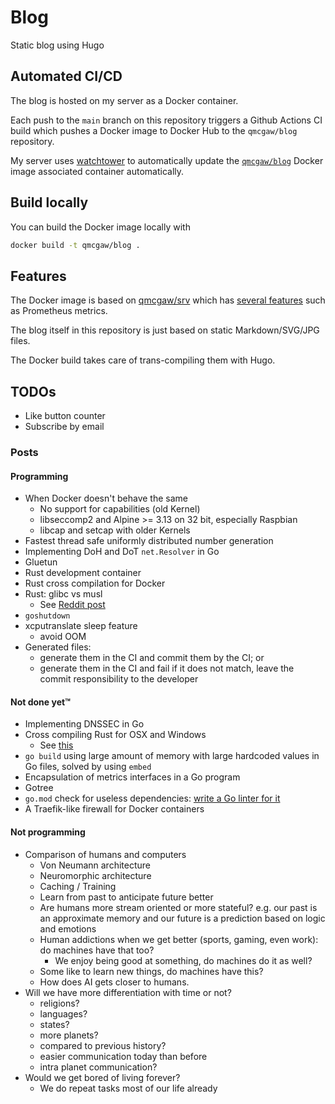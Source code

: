 # Blog

Static blog using Hugo

## Automated CI/CD

The blog is hosted on my server as a Docker container.

Each push to the `main` branch on this repository triggers a Github Actions CI build which pushes a Docker image to Docker Hub to the `qmcgaw/blog` repository.

My server uses [watchtower](https://containrrr.dev/watchtower) to automatically update the [`qmcgaw/blog`](https://hub.docker.com/r/qmcgaw/blog) Docker image associated container automatically.

## Build locally

You can build the Docker image locally with

```sh
docker build -t qmcgaw/blog .
```

## Features

The Docker image is based on [qmcgaw/srv](https://github.com/qdm12/srv) which has [several features](https://github.com/qdm12/srv#features) such as Prometheus metrics.

The blog itself in this repository is just based on static Markdown/SVG/JPG files.

The Docker build takes care of trans-compiling them with Hugo.

## TODOs

- Like button counter
- Subscribe by email

### Posts

#### Programming

- When Docker doesn't behave the same
  - No support for capabilities (old Kernel)
  - libseccomp2 and Alpine >= 3.13 on 32 bit, especially Raspbian
  - libcap and setcap with older Kernels
- Fastest thread safe uniformly distributed number generation
- Implementing DoH and DoT `net.Resolver` in Go
- Gluetun
- Rust development container
- Rust cross compilation for Docker
- Rust: glibc vs musl
  - See [Reddit post](https://www.reddit.com/r/rust/comments/oh2k8l/rust_musl_and_glibc_in_2021/)
- `goshutdown`
- xcputranslate sleep feature
  - avoid OOM
- Generated files:
  - generate them in the CI and commit them by the CI; or
  - generate them in the CI and fail if it does not match, leave the commit responsibility to the developer

#### Not done yet™️

- Implementing DNSSEC in Go
- Cross compiling Rust for OSX and Windows
  - See [this](https://wapl.es/rust/2019/02/17/rust-cross-compile-linux-to-macos.html)
- `go build` using large amount of memory with large hardcoded values in Go files, solved by using `embed`
- Encapsulation of metrics interfaces in a Go program
- Gotree
- `go.mod` check for useless dependencies: [write a Go linter for it](https://disaev.me/p/writing-useful-go-analysis-linter/)
- A Traefik-like firewall for Docker containers

#### Not programming

- Comparison of humans and computers
  - Von Neumann architecture
  - Neuromorphic architecture
  - Caching / Training
  - Learn from past to anticipate future better
  - Are humans more stream oriented or more stateful? e.g. our past is an approximate memory and our future is a prediction based on logic and emotions
  - Human addictions when we get better (sports, gaming, even work): do machines have that too?
    - We enjoy being good at something, do machines do it as well?
  - Some like to learn new things, do machines have this?
  - How does AI gets closer to humans.
- Will we have more differentiation with time or not?
  - religions?
  - languages?
  - states?
  - more planets?
  - compared to previous history?
  - easier communication today than before
  - intra planet communication?
- Would we get bored of living forever?
  - We do repeat tasks most of our life already
